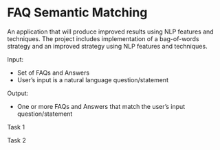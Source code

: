 # FAQ Semantic Matching

An application that will produce improved results using NLP features and techniques. 
The project includes implementation of a bag-of-words strategy and an improved strategy using NLP features and techniques.

Input:
- Set of FAQs and Answers
- User’s input is a natural language question/statement 

Output:
- One or more FAQs and Answers that match the user’s input question/statement


Task 1

Task 2

